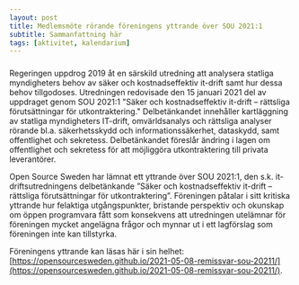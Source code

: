```yaml
---
layout: post
title: Medlemsmöte rörande föreningens yttrande över SOU 2021:1
subtitle: Sammanfattning här
tags: [aktivitet, kalendarium]
---
```


### 
Regeringen uppdrog 2019 åt en särskild utredning att analysera statliga myndigheters behov av säker och kostnadseffektiv it-drift samt hur dessa behov tillgodoses.
Utredningen redovisade den 15 januari 2021 del av uppdraget genom SOU 2021:1 "Säker och kostnadseffektiv it-drift – rättsliga förutsättningar för utkontraktering."
Delbetänkandet innehåller kartläggning av statliga myndigheters IT-drift, omvärldsanalys och rättsliga analyser rörande bl.a. säkerhetsskydd och informationssäkerhet, dataskydd, samt offentlighet och sekretess.
Delbetänkandet föreslår ändring i lagen om offentlighet och sekretess för att möjliggöra utkontraktering till privata leverantörer.

Open Source Sweden har lämnat ett yttrande över SOU 2021:1, den s.k. it-driftsutredningens delbetänkande ”Säker och kostnadseffektiv it-drift – rättsliga förutsättningar för utkontraktering”.
Föreningen påtalar i sitt kritiska yttrande hur felaktiga utgångspunkter, bristande perspektiv och okunskap om öppen programvara fått som konsekvens att utredningen utelämnar för föreningen mycket angelägna frågor och mynnar ut i ett lagförslag som föreningen inte kan tillstyrka.

Föreningens yttrande kan läsas här i sin helhet: [https://opensourcesweden.github.io/2021-05-08-remissvar-sou-20211/](https://opensourcesweden.github.io/2021-05-08-remissvar-sou-20211/).
